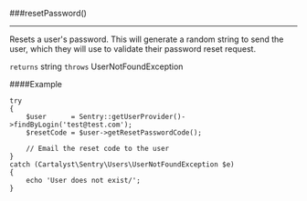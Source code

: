 <a id="getResetPasswordCode"></a>
###resetPassword()

----------

Resets a user's password. This will generate a random string to send the user, which they will use to validate their password reset request.

`returns` string
`throws`  UserNotFoundException

####Example

	try
	{
		$user      = Sentry::getUserProvider()->findByLogin('test@test.com');
		$resetCode = $user->getResetPasswordCode();

		// Email the reset code to the user
	}
	catch (Cartalyst\Sentry\Users\UserNotFoundException $e)
	{
		echo 'User does not exist/';
	}
